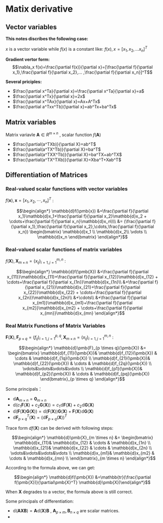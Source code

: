 # Matix derivative

## Vector variables
**This notes discribes the following case:**

$x$ is a vector variable while $f(x)$ is a constant like: $f(x), x=[x_1,x_2,...x_n]^T$

**Gradient vertor form:**
$$\nabla_x f(x)=\frac{\partial f(x)}{\partial x}=[\frac{\partial f}{\partial x_1},\frac{\partial f}{\partial x_2},... ,\frac{\partial f}{\partial x_n}]^T$$

**Several priciples:**
- $\frac{\partial x^Ta}{\partial x}=\frac{\partial x^Ta}{\partial x}=a$
- $\frac{\partial x^Tx}{\partial x}=2x$
- $\frac{\partial x^TAx}{\partial x}=Ax+A^Tx$
- $\frac{\partial a^Txx^Tb}{\partial x}=ab^Tx+ba^Tx$



## Matrix variables

Matrix variavle $\textbf{A} \in R^{m \times n}$ , scalar function $f(\textbf{A})$

- $\frac{\partial(a^TXb)}{\partial X}=ab^T$
- $\frac{\partial(a^TX^Tb)}{\partial X}=ba^T$
- $\frac{\partial(a^TXX^Tb)}{\partial X}=ba^TX+ab^TX$
- $\frac{\partial(a^TX^TXb)}{\partial X}=Xba^T+Xab^T$

## Differentiation of Matrices
### Real-valued scalar functions with vector variables

$f(\pmb{x}),\pmb{x}=[x_1,x_2,\cdots,x_n]^T$ :

$$\begin{align*} \mathbb{d}f(\pmb{x}) &=\frac{\partial f}{\partial x_1}\mathbb{d}x_1+\frac{\partial f}{\partial x_2}\mathbb{d}x_2 + \cdots+\frac{\partial f}{\partial x_n}\mathbb{d}x_n\\\\ &= (\frac{\partial f}{\partial x_1},\frac{\partial f}{\partial x_2},\cdots,\frac{\partial f}{\partial x_n}) \begin{bmatrix} \mathbb{d}x_1 \\ \mathbb{d}x_2\\ \vdots \\ \mathbb{d}x_n \end{bmatrix} \end{align*}$$

### Real-valued scalar functions of matrix variables

  $f(\pmb{X}),\pmb{X}_{m\times n}=(x_{ij})_{i=1,j=1}^{m,n}$ :

$$\begin{align*} \mathbb{d}f(\pmb{X}) &=\frac{\partial f}{\partial x_{11}}\mathbb{d}x_{11}+\frac{\partial f}{\partial x_{12}}\mathbb{d}x_{12} + \cdots+\frac{\partial f}{\partial x_{1n}}\mathbb{d}x_{1n}\\ &+\frac{\partial f}{\partial x_{21}}\mathbb{d}x_{21}+\frac{\partial f}{\partial x_{22}}\mathbb{d}x_{22} + \cdots+\frac{\partial f}{\partial x_{2n}}\mathbb{d}x_{2n}\\ &+\cdots\\ &+\frac{\partial f}{\partial x_{m1}}\mathbb{d}x_{m1}+\frac{\partial f}{\partial x_{m2}}\mathbb{d}x_{m2} + \cdots+\frac{\partial f}{\partial x_{mn}}\mathbb{d}x_{mn} \end{align*}$$

### Real Matrix Functions of Matrix Variables

 $\pmb{F}(\pmb{X}),\pmb{F}_{p\times q}=(f_{ij})_{i=1,j=1}^{p,q},\pmb{X}_{m \times n}=(x_{ij})_{i=1,j=1}^{m,n}$ :

$$\begin{align*} \mathbb{d}\pmb{F}_{p \times q}(\pmb{X}) &= \begin{bmatrix} \mathbb{d}f_{11}(\pmb{X})& \mathbb{d}f_{12}(\pmb{X}) & \cdots & \mathbb{d}f_{1q}(\pmb{X}) \\ \mathbb{d}f_{21}(\pmb{X})& \mathbb{d}f_{22}(\pmb{X}) & \cdots & \mathbb{d}f_{2q}(\pmb{X}) \\ \vdots&\vdots&\vdots&\vdots \\ \mathbb{d}f_{p1}(\pmb{X})& \mathbb{d}f_{p2}(\pmb{X}) & \cdots & \mathbb{d}f_{pq}(\pmb{X}) \end{bmatrix}_{p \times q} \end{align*}$$

Some principals：

- $\mathbb{d}\pmb{A}_{m \times n} = \pmb{0}_{m \times n}$
- $\mathbb{d}(c_1\pmb{F}(\pmb{X})+c_2\pmb{G}(\pmb{X})) = c_1\mathbb{d}\pmb{F}(\pmb{X})+c_2\mathbb{d}\pmb{G}(\pmb{X})$
- $\mathbb{d}(\pmb{F}(\pmb{X})\pmb{G}(\pmb{X}))=\mathbb{d}(\pmb{F}(\pmb{X}))\pmb{G}(\pmb{X}) + \pmb{F}(\pmb{X})\mathbb{d}\pmb{G}(\pmb{X})$ 
- $\mathbb{d}\pmb{F}^T_{p \times q}(\pmb{X})= (\mathbb{d}\pmb{F}_{p \times q}(\pmb{X}))^T$ 

Trace form $df(\pmb{X})$ can be derived with following steps:



$$\begin{align*} \mathbb{d}\pmb{X}_{m \times n} &= \begin{bmatrix} \mathbb{d}x_{11}& \mathbb{d}x_{12} & \cdots & \mathbb{d}x_{1n} \\ \mathbb{d}x_{21}& \mathbb{d}x_{22} & \cdots & \mathbb{d}x_{2n} \\ \vdots&\vdots&\vdots&\vdots \\ \mathbb{d}x_{m1}& \mathbb{d}x_{m2} & \cdots & \mathbb{d}x_{mn} \\ \end{bmatrix}_{m \times n} \end{align*}$$



According to the formula above, we can get: 

$$\begin{align*} \mathbb{d}f(\pmb{X}) &=\mathbb{tr}(\frac{\partial f(\pmb{X})}{\partial\pmb{X}^T} \mathbb{d}\pmb{X})\end{align*}$$

When $\pmb{X}$ degrades to a vector, the formula above is still correct.

Some principals of differentiation:

- $\mathbb{d}(\pmb{A}\pmb{X}\pmb{B})=\pmb{A}\mathbb{d}(\pmb{X})\pmb{B}$ , $\pmb{A}_{p \times m},\pmb{B}_{n \times q}$ are scalar matrices.
- 